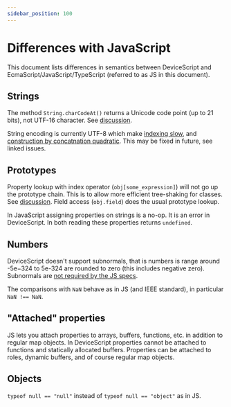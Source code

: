 ```yaml
---
sidebar_position: 100
---
```


# Differences with JavaScript

This document lists differences in semantics between DeviceScript and EcmaScript/JavaScript/TypeScript
(referred to as JS in this document).

## Strings

The method `String.charCodeAt()` returns a Unicode code point (up to 21 bits), not UTF-16 character.
See [discussion](https://github.com/microsoft/devicescript/discussions/34).

String encoding is currently UTF-8 which make [indexing slow](https://github.com/microsoft/devicescript/issues/40),
and [construction by concatnation quadratic](https://github.com/microsoft/devicescript/issues/39).
This may be fixed in future, see linked issues.

## Prototypes

Property lookup with index operator (`obj[some_expression]`) will not go up the prototype chain.
This is to allow more efficient tree-shaking for classes.
See [discussion](https://github.com/microsoft/devicescript/discussions/36).
Field access (`obj.field`) does the usual prototype lookup.

In JavaScript assigning properties on strings is a no-op. It is an error in DeviceScript.
In both reading these properties returns `undefined`.

## Numbers

DeviceScript doesn't support subnormals, that is numbers is range around -5e−324 to 5e-324 are rounded to zero
(this includes negative zero).
Subnormals are [not required by the JS specs](https://developer.mozilla.org/en-US/docs/Web/JavaScript/Reference/Global_Objects/Number/MIN_VALUE).

The comparisons with `NaN` behave as in JS (and IEEE standard), in particular `NaN !== NaN`.

## "Attached" properties

JS lets you attach properties to arrays, buffers, functions, etc. in addition to regular map objects.
In DeviceScript properties cannot be attached to functions and statically allocated buffers.
Properties can be attached to roles, dynamic buffers, and of course regular map objects.

## Objects

`typeof null == "null"` instead of `typeof null == "object"` as in JS.